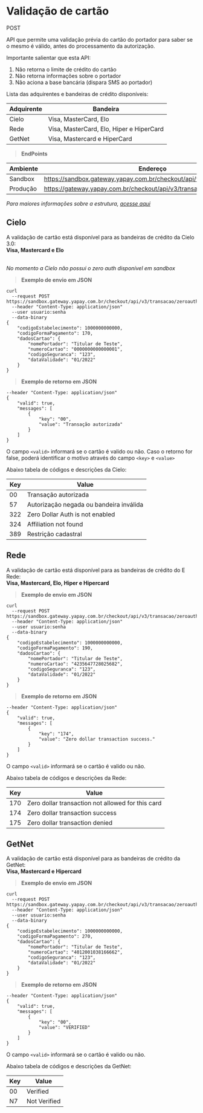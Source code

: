 # Validação de cartão

<span class="post">POST</span>

API que permite uma validação prévia do cartão do portador para saber se o mesmo é válido, antes do processamento da autorização.

Importante salientar que esta API:

1. Não retorna o limite de crédito do cartão
2. Não retorna informações sobre o portador
3. Não aciona a base bancária (dispara SMS ao portador)

Lista das adquirentes e bandeiras de crédito disponíveis:

Adquirente | Bandeira
---------- | ---------
Cielo | Visa, MasterCard, Elo
Rede | Visa, MasterCard, Elo, Hiper e HiperCard
GetNet | Visa, Mastercard e HiperCard

> **EndPoints**

Ambiente | Endereço
-------- | ---------
Sandbox  |https://sandbox.gateway.yapay.com.br/checkout/api/v3/transacao/zeroauth
Produção |https://gateway.yapay.com.br/checkout/api/v3/transacao/zeroauth


*Para maiores informações sobre a estrutura, [acesse aqui](tabela-api-validar.md)*


## Cielo

A validação de cartão está disponível para as bandeiras de crédito da Cielo 3.0: 
<br>**Visa, Mastercard e Elo**

<br>*No momento a Cielo não possui o zero auth disponível em sandbox*


> **Exemplo de envio em JSON**

```curl
curl
  --request POST https://sandbox.gateway.yapay.com.br/checkout/api/v3/transacao/zeroauth
  --header "Content-Type: application/json"
  --user usuario:senha
  --data-binary
{
    "codigoEstabelecimento": 1000000000000,
    "codigoFormaPagamento": 170,
    "dadosCartao": {
        "nomePortador": "Titular de Teste",
        "numeroCartao": "0000000000000001",
        "codigoSeguranca": "123",
        "dataValidade": "01/2022"
    }
}
```

> **Exemplo de retorno em JSON**

```curl
--header "Content-Type: application/json"
{
    "valid": true,
    "messages": [
        {
            "key": "00",
            "value": "Transação autorizada"
        }
    ]
}
```

O campo `<valid>` informará se o cartão é valido ou não.
Caso o retorno for false, poderá identificar o motivo através do campo `<key>` e `<value>`

Abaixo tabela de códigos e descrições da Cielo:

Key | Value
--- | --------
00 | Transação autorizada
57 | Autorização negada ou bandeira inválida
322 | Zero Dollar Auth is not enabled
324 | Affiliation not found
389 | Restrição cadastral

## Rede

A validação de cartão está disponível para as bandeiras de crédito do E Rede: 
<br>**Visa, Mastercard, Elo, Hiper e Hipercard**

> **Exemplo de envio em JSON**

```curl
curl
  --request POST https://sandbox.gateway.yapay.com.br/checkout/api/v3/transacao/zeroauth
  --header "Content-Type: application/json"
  --user usuario:senha
  --data-binary
{
    "codigoEstabelecimento": 1000000000000,
    "codigoFormaPagamento": 190,
    "dadosCartao": {
        "nomePortador": "Titular de Teste",
        "numeroCartao": "4235647728025682",
        "codigoSeguranca": "123",
        "dataValidade": "01/2022"
    }
}
```

> **Exemplo de retorno em JSON**

```curl
--header "Content-Type: application/json"
{
    "valid": true,
    "messages": [
        {
            "key": "174",
            "value": "Zero dollar transaction success."
        }
    ]
}
```

O campo `<valid>` informará se o cartão é valido ou não.

Abaixo tabela de códigos e descrições da Rede:

Key | Value
--- | --------
170 | Zero dollar transaction not allowed for this card
174 | Zero dollar transaction success
175 | Zero dollar transaction denied

## GetNet

A validação de cartão está disponível para as bandeiras de crédito da GetNet: 
<br>**Visa, Mastercard e Hipercard**

> **Exemplo de envio em JSON**

```curl
curl
  --request POST https://sandbox.gateway.yapay.com.br/checkout/api/v3/transacao/zeroauth
  --header "Content-Type: application/json"
  --user usuario:senha
  --data-binary
{
    "codigoEstabelecimento": 1000000000000,
    "codigoFormaPagamento": 270,
    "dadosCartao": {
        "nomePortador": "Titular de Teste",
        "numeroCartao": "4012001038166662",
        "codigoSeguranca": "123",
        "dataValidade": "01/2022"
    }
}
```

> **Exemplo de retorno em JSON**

```curl
--header "Content-Type: application/json"
{
    "valid": true,
    "messages": [
        {
            "key": "00",
            "value": "VERIFIED"
        }
    ]
}
```

O campo `<valid>` informará se o cartão é valido ou não.

Abaixo tabela de códigos e descrições da GetNet:

Key | Value
--- | --------
00 | Verified
N7 | Not Verified


